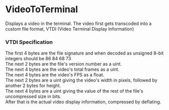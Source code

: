 # VideoToTerminal
Displays a video in the terminal.
The video first gets transcoded into a custom file format, VTDI (Video Terminal Display Information)
### VTDI Specification
The first 4 bytes are the file signature and when decoded as unsigned 8-bit integers should be 86 84 68 73\
The next 2 bytes are the file's version number as a uint.\
The next 4 bytes are the video's total frames as a uint.\
The next 4 bytes are the video's FPS as a float.\
The next 2 bytes are a uint giving the video's width in pixels, followed by another 2 bytes for height.\
The next 4 bytes are a uint giving the value of the rest of the file's uncompressed size in bits.\
After that is the actual video display information, compressed by deflating.
